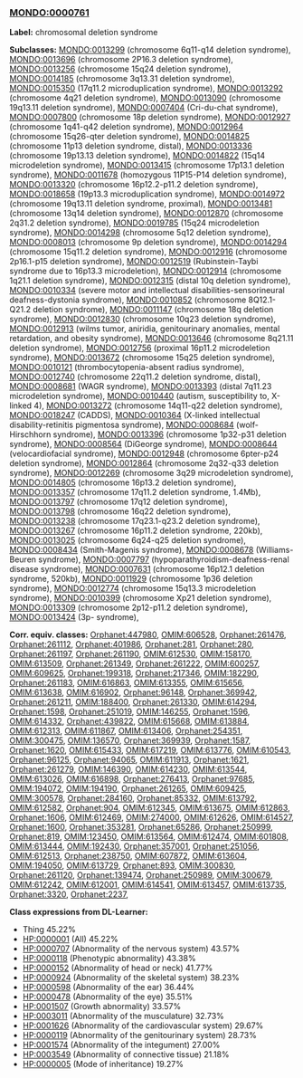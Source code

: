 
### [MONDO:0000761](http://purl.obolibrary.org/obo/MONDO_0000761)
**Label:** chromosomal deletion syndrome

**Subclasses:** [MONDO:0013299](http://purl.obolibrary.org/obo/MONDO_0013299) (chromosome 6q11-q14 deletion syndrome), [MONDO:0013696](http://purl.obolibrary.org/obo/MONDO_0013696) (chromosome 2P16.3 deletion syndrome), [MONDO:0013256](http://purl.obolibrary.org/obo/MONDO_0013256) (chromosome 15q24 deletion syndrome), [MONDO:0014185](http://purl.obolibrary.org/obo/MONDO_0014185) (chromosome 3q13.31 deletion syndrome), [MONDO:0015350](http://purl.obolibrary.org/obo/MONDO_0015350) (17q11.2 microduplication syndrome), [MONDO:0013292](http://purl.obolibrary.org/obo/MONDO_0013292) (chromosome 4q21 deletion syndrome), [MONDO:0013090](http://purl.obolibrary.org/obo/MONDO_0013090) (chromosome 19q13.11 deletion syndrome), [MONDO:0007404](http://purl.obolibrary.org/obo/MONDO_0007404) (Cri-du-chat syndrome), [MONDO:0007800](http://purl.obolibrary.org/obo/MONDO_0007800) (chromosome 18p deletion syndrome), [MONDO:0012927](http://purl.obolibrary.org/obo/MONDO_0012927) (chromosome 1q41-q42 deletion syndrome), [MONDO:0012964](http://purl.obolibrary.org/obo/MONDO_0012964) (chromosome 15q26-qter deletion syndrome), [MONDO:0014825](http://purl.obolibrary.org/obo/MONDO_0014825) (chromosome 11p13 deletion syndrome, distal), [MONDO:0013336](http://purl.obolibrary.org/obo/MONDO_0013336) (chromosome 19p13.13 deletion syndrome), [MONDO:0014822](http://purl.obolibrary.org/obo/MONDO_0014822) (15q14 microdeletion syndrome), [MONDO:0013415](http://purl.obolibrary.org/obo/MONDO_0013415) (chromosome 17p13.1 deletion syndrome), [MONDO:0011678](http://purl.obolibrary.org/obo/MONDO_0011678) (homozygous 11P15-P14 deletion syndrome), [MONDO:0013320](http://purl.obolibrary.org/obo/MONDO_0013320) (chromosome 16p12.2-p11.2 deletion syndrome), [MONDO:0018658](http://purl.obolibrary.org/obo/MONDO_0018658) (19p13.3 microduplication syndrome), [MONDO:0014972](http://purl.obolibrary.org/obo/MONDO_0014972) (chromosome 19q13.11 deletion syndrome, proximal), [MONDO:0013481](http://purl.obolibrary.org/obo/MONDO_0013481) (chromosome 13q14 deletion syndrome), [MONDO:0012870](http://purl.obolibrary.org/obo/MONDO_0012870) (chromosome 2q31.2 deletion syndrome), [MONDO:0019785](http://purl.obolibrary.org/obo/MONDO_0019785) (15q24 microdeletion syndrome), [MONDO:0014298](http://purl.obolibrary.org/obo/MONDO_0014298) (chromosome 5q12 deletion syndrome), [MONDO:0008013](http://purl.obolibrary.org/obo/MONDO_0008013) (chromosome 9p deletion syndrome), [MONDO:0014294](http://purl.obolibrary.org/obo/MONDO_0014294) (chromosome 15q11.2 deletion syndrome), [MONDO:0012916](http://purl.obolibrary.org/obo/MONDO_0012916) (chromosome 2p16.1-p15 deletion syndrome), [MONDO:0012519](http://purl.obolibrary.org/obo/MONDO_0012519) (Rubinstein-Taybi syndrome due to 16p13.3 microdeletion), [MONDO:0012914](http://purl.obolibrary.org/obo/MONDO_0012914) (chromosome 1q21.1 deletion syndrome), [MONDO:0012315](http://purl.obolibrary.org/obo/MONDO_0012315) (distal 10q deletion syndrome), [MONDO:0010334](http://purl.obolibrary.org/obo/MONDO_0010334) (severe motor and intellectual disabilities-sensorineural deafness-dystonia syndrome), [MONDO:0010852](http://purl.obolibrary.org/obo/MONDO_0010852) (chromosome 8Q12.1-Q21.2 deletion syndrome), [MONDO:0011147](http://purl.obolibrary.org/obo/MONDO_0011147) (chromosome 18q deletion syndrome), [MONDO:0012830](http://purl.obolibrary.org/obo/MONDO_0012830) (chromosome 10q23 deletion syndrome), [MONDO:0012913](http://purl.obolibrary.org/obo/MONDO_0012913) (wilms tumor, aniridia, genitourinary anomalies, mental retardation, and obesity syndrome), [MONDO:0013646](http://purl.obolibrary.org/obo/MONDO_0013646) (chromosome 8q21.11 deletion syndrome), [MONDO:0012756](http://purl.obolibrary.org/obo/MONDO_0012756) (proximal 16p11.2 microdeletion syndrome), [MONDO:0013672](http://purl.obolibrary.org/obo/MONDO_0013672) (chromosome 15q25 deletion syndrome), [MONDO:0010121](http://purl.obolibrary.org/obo/MONDO_0010121) (thrombocytopenia-absent radius syndrome), [MONDO:0012740](http://purl.obolibrary.org/obo/MONDO_0012740) (chromosome 22q11.2 deletion syndrome, distal), [MONDO:0008681](http://purl.obolibrary.org/obo/MONDO_0008681) (WAGR syndrome), [MONDO:0013393](http://purl.obolibrary.org/obo/MONDO_0013393) (distal 7q11.23 microdeletion syndrome), [MONDO:0010440](http://purl.obolibrary.org/obo/MONDO_0010440) (autism, susceptibility to, X-linked 4), [MONDO:0013272](http://purl.obolibrary.org/obo/MONDO_0013272) (chromosome 14q11-q22 deletion syndrome), [MONDO:0018247](http://purl.obolibrary.org/obo/MONDO_0018247) (CADDS), [MONDO:0010364](http://purl.obolibrary.org/obo/MONDO_0010364) (X-linked intellectual disability-retinitis pigmentosa syndrome), [MONDO:0008684](http://purl.obolibrary.org/obo/MONDO_0008684) (wolf-Hirschhorn syndrome), [MONDO:0013396](http://purl.obolibrary.org/obo/MONDO_0013396) (chromosome 1p32-p31 deletion syndrome), [MONDO:0008564](http://purl.obolibrary.org/obo/MONDO_0008564) (DiGeorge syndrome), [MONDO:0008644](http://purl.obolibrary.org/obo/MONDO_0008644) (velocardiofacial syndrome), [MONDO:0012948](http://purl.obolibrary.org/obo/MONDO_0012948) (chromosome 6pter-p24 deletion syndrome), [MONDO:0012864](http://purl.obolibrary.org/obo/MONDO_0012864) (chromosome 2q32-q33 deletion syndrome), [MONDO:0012269](http://purl.obolibrary.org/obo/MONDO_0012269) (chromosome 3q29 microdeletion syndrome), [MONDO:0014805](http://purl.obolibrary.org/obo/MONDO_0014805) (chromosome 16p13.2 deletion syndrome), [MONDO:0013357](http://purl.obolibrary.org/obo/MONDO_0013357) (chromosome 17q11.2 deletion syndrome, 1.4Mb), [MONDO:0013797](http://purl.obolibrary.org/obo/MONDO_0013797) (chromosome 17q12 deletion syndrome), [MONDO:0013798](http://purl.obolibrary.org/obo/MONDO_0013798) (chromosome 16q22 deletion syndrome), [MONDO:0013238](http://purl.obolibrary.org/obo/MONDO_0013238) (chromosome 17q23.1-q23.2 deletion syndrome), [MONDO:0013267](http://purl.obolibrary.org/obo/MONDO_0013267) (chromosome 16p11.2 deletion syndrome, 220kb), [MONDO:0013025](http://purl.obolibrary.org/obo/MONDO_0013025) (chromosome 6q24-q25 deletion syndrome), [MONDO:0008434](http://purl.obolibrary.org/obo/MONDO_0008434) (Smith-Magenis syndrome), [MONDO:0008678](http://purl.obolibrary.org/obo/MONDO_0008678) (Williams-Beuren syndrome), [MONDO:0007797](http://purl.obolibrary.org/obo/MONDO_0007797) (hypoparathyroidism-deafness-renal disease syndrome), [MONDO:0007631](http://purl.obolibrary.org/obo/MONDO_0007631) (chromosome 16p12.1 deletion syndrome, 520kb), [MONDO:0011929](http://purl.obolibrary.org/obo/MONDO_0011929) (chromosome 1p36 deletion syndrome), [MONDO:0012774](http://purl.obolibrary.org/obo/MONDO_0012774) (chromosome 15q13.3 microdeletion syndrome), [MONDO:0010399](http://purl.obolibrary.org/obo/MONDO_0010399) (chromosome Xp21 deletion syndrome), [MONDO:0013309](http://purl.obolibrary.org/obo/MONDO_0013309) (chromosome 2p12-p11.2 deletion syndrome), [MONDO:0013424](http://purl.obolibrary.org/obo/MONDO_0013424) (3p- syndrome), 

**Corr. equiv. classes:** [Orphanet:447980](http://www.orpha.net/ORDO/Orphanet_447980), [OMIM:606528](http://purl.obolibrary.org/obo/OMIM_606528), [Orphanet:261476](http://www.orpha.net/ORDO/Orphanet_261476), [Orphanet:261112](http://www.orpha.net/ORDO/Orphanet_261112), [Orphanet:401986](http://www.orpha.net/ORDO/Orphanet_401986), [Orphanet:281](http://www.orpha.net/ORDO/Orphanet_281), [Orphanet:280](http://www.orpha.net/ORDO/Orphanet_280), [Orphanet:261197](http://www.orpha.net/ORDO/Orphanet_261197), [Orphanet:261190](http://www.orpha.net/ORDO/Orphanet_261190), [OMIM:612530](http://purl.obolibrary.org/obo/OMIM_612530), [OMIM:158170](http://purl.obolibrary.org/obo/OMIM_158170), [OMIM:613509](http://purl.obolibrary.org/obo/OMIM_613509), [Orphanet:261349](http://www.orpha.net/ORDO/Orphanet_261349), [Orphanet:261222](http://www.orpha.net/ORDO/Orphanet_261222), [OMIM:600257](http://purl.obolibrary.org/obo/OMIM_600257), [OMIM:609625](http://purl.obolibrary.org/obo/OMIM_609625), [Orphanet:199318](http://www.orpha.net/ORDO/Orphanet_199318), [Orphanet:217346](http://www.orpha.net/ORDO/Orphanet_217346), [OMIM:182290](http://purl.obolibrary.org/obo/OMIM_182290), [Orphanet:261183](http://www.orpha.net/ORDO/Orphanet_261183), [OMIM:616863](http://purl.obolibrary.org/obo/OMIM_616863), [OMIM:613355](http://purl.obolibrary.org/obo/OMIM_613355), [OMIM:615656](http://purl.obolibrary.org/obo/OMIM_615656), [OMIM:613638](http://purl.obolibrary.org/obo/OMIM_613638), [OMIM:616902](http://purl.obolibrary.org/obo/OMIM_616902), [Orphanet:96148](http://www.orpha.net/ORDO/Orphanet_96148), [Orphanet:369942](http://www.orpha.net/ORDO/Orphanet_369942), [Orphanet:261211](http://www.orpha.net/ORDO/Orphanet_261211), [OMIM:188400](http://purl.obolibrary.org/obo/OMIM_188400), [Orphanet:261330](http://www.orpha.net/ORDO/Orphanet_261330), [OMIM:614294](http://purl.obolibrary.org/obo/OMIM_614294), [Orphanet:1598](http://www.orpha.net/ORDO/Orphanet_1598), [Orphanet:251019](http://www.orpha.net/ORDO/Orphanet_251019), [OMIM:146255](http://purl.obolibrary.org/obo/OMIM_146255), [Orphanet:1596](http://www.orpha.net/ORDO/Orphanet_1596), [OMIM:614332](http://purl.obolibrary.org/obo/OMIM_614332), [Orphanet:439822](http://www.orpha.net/ORDO/Orphanet_439822), [OMIM:615668](http://purl.obolibrary.org/obo/OMIM_615668), [OMIM:613884](http://purl.obolibrary.org/obo/OMIM_613884), [OMIM:612313](http://purl.obolibrary.org/obo/OMIM_612313), [OMIM:611867](http://purl.obolibrary.org/obo/OMIM_611867), [OMIM:613406](http://purl.obolibrary.org/obo/OMIM_613406), [Orphanet:254351](http://www.orpha.net/ORDO/Orphanet_254351), [OMIM:300475](http://purl.obolibrary.org/obo/OMIM_300475), [OMIM:136570](http://purl.obolibrary.org/obo/OMIM_136570), [Orphanet:369939](http://www.orpha.net/ORDO/Orphanet_369939), [Orphanet:1587](http://www.orpha.net/ORDO/Orphanet_1587), [Orphanet:1620](http://www.orpha.net/ORDO/Orphanet_1620), [OMIM:615433](http://purl.obolibrary.org/obo/OMIM_615433), [OMIM:617219](http://purl.obolibrary.org/obo/OMIM_617219), [OMIM:613776](http://purl.obolibrary.org/obo/OMIM_613776), [OMIM:610543](http://purl.obolibrary.org/obo/OMIM_610543), [Orphanet:96125](http://www.orpha.net/ORDO/Orphanet_96125), [Orphanet:94065](http://www.orpha.net/ORDO/Orphanet_94065), [OMIM:611913](http://purl.obolibrary.org/obo/OMIM_611913), [Orphanet:1621](http://www.orpha.net/ORDO/Orphanet_1621), [Orphanet:261279](http://www.orpha.net/ORDO/Orphanet_261279), [OMIM:146390](http://purl.obolibrary.org/obo/OMIM_146390), [OMIM:614230](http://purl.obolibrary.org/obo/OMIM_614230), [OMIM:613544](http://purl.obolibrary.org/obo/OMIM_613544), [OMIM:613026](http://purl.obolibrary.org/obo/OMIM_613026), [OMIM:616898](http://purl.obolibrary.org/obo/OMIM_616898), [Orphanet:276413](http://www.orpha.net/ORDO/Orphanet_276413), [Orphanet:97685](http://www.orpha.net/ORDO/Orphanet_97685), [OMIM:194072](http://purl.obolibrary.org/obo/OMIM_194072), [OMIM:194190](http://purl.obolibrary.org/obo/OMIM_194190), [Orphanet:261265](http://www.orpha.net/ORDO/Orphanet_261265), [OMIM:609425](http://purl.obolibrary.org/obo/OMIM_609425), [OMIM:300578](http://purl.obolibrary.org/obo/OMIM_300578), [Orphanet:284160](http://www.orpha.net/ORDO/Orphanet_284160), [Orphanet:85332](http://www.orpha.net/ORDO/Orphanet_85332), [OMIM:613792](http://purl.obolibrary.org/obo/OMIM_613792), [OMIM:612582](http://purl.obolibrary.org/obo/OMIM_612582), [Orphanet:904](http://www.orpha.net/ORDO/Orphanet_904), [OMIM:612345](http://purl.obolibrary.org/obo/OMIM_612345), [OMIM:613675](http://purl.obolibrary.org/obo/OMIM_613675), [OMIM:612863](http://purl.obolibrary.org/obo/OMIM_612863), [Orphanet:1606](http://www.orpha.net/ORDO/Orphanet_1606), [OMIM:612469](http://purl.obolibrary.org/obo/OMIM_612469), [OMIM:274000](http://purl.obolibrary.org/obo/OMIM_274000), [OMIM:612626](http://purl.obolibrary.org/obo/OMIM_612626), [OMIM:614527](http://purl.obolibrary.org/obo/OMIM_614527), [Orphanet:1600](http://www.orpha.net/ORDO/Orphanet_1600), [Orphanet:353281](http://www.orpha.net/ORDO/Orphanet_353281), [Orphanet:65286](http://www.orpha.net/ORDO/Orphanet_65286), [Orphanet:250999](http://www.orpha.net/ORDO/Orphanet_250999), [Orphanet:819](http://www.orpha.net/ORDO/Orphanet_819), [OMIM:123450](http://purl.obolibrary.org/obo/OMIM_123450), [OMIM:613564](http://purl.obolibrary.org/obo/OMIM_613564), [OMIM:612474](http://purl.obolibrary.org/obo/OMIM_612474), [OMIM:601808](http://purl.obolibrary.org/obo/OMIM_601808), [OMIM:613444](http://purl.obolibrary.org/obo/OMIM_613444), [OMIM:192430](http://purl.obolibrary.org/obo/OMIM_192430), [Orphanet:357001](http://www.orpha.net/ORDO/Orphanet_357001), [Orphanet:251056](http://www.orpha.net/ORDO/Orphanet_251056), [OMIM:612513](http://purl.obolibrary.org/obo/OMIM_612513), [Orphanet:238750](http://www.orpha.net/ORDO/Orphanet_238750), [OMIM:607872](http://purl.obolibrary.org/obo/OMIM_607872), [OMIM:613604](http://purl.obolibrary.org/obo/OMIM_613604), [OMIM:194050](http://purl.obolibrary.org/obo/OMIM_194050), [OMIM:613729](http://purl.obolibrary.org/obo/OMIM_613729), [Orphanet:893](http://www.orpha.net/ORDO/Orphanet_893), [OMIM:300830](http://purl.obolibrary.org/obo/OMIM_300830), [Orphanet:261120](http://www.orpha.net/ORDO/Orphanet_261120), [Orphanet:139474](http://www.orpha.net/ORDO/Orphanet_139474), [Orphanet:250989](http://www.orpha.net/ORDO/Orphanet_250989), [OMIM:300679](http://purl.obolibrary.org/obo/OMIM_300679), [OMIM:612242](http://purl.obolibrary.org/obo/OMIM_612242), [OMIM:612001](http://purl.obolibrary.org/obo/OMIM_612001), [OMIM:614541](http://purl.obolibrary.org/obo/OMIM_614541), [OMIM:613457](http://purl.obolibrary.org/obo/OMIM_613457), [OMIM:613735](http://purl.obolibrary.org/obo/OMIM_613735), [Orphanet:3320](http://www.orpha.net/ORDO/Orphanet_3320), [Orphanet:2237](http://www.orpha.net/ORDO/Orphanet_2237), 

**Class expressions from DL-Learner:**

- Thing 45.22%
- [HP:0000001](http://purl.obolibrary.org/obo/HP_0000001) (All) 45.22%
- [HP:0000707](http://purl.obolibrary.org/obo/HP_0000707) (Abnormality of the nervous system) 43.57%
- [HP:0000118](http://purl.obolibrary.org/obo/HP_0000118) (Phenotypic abnormality) 43.38%
- [HP:0000152](http://purl.obolibrary.org/obo/HP_0000152) (Abnormality of head or neck) 41.77%
- [HP:0000924](http://purl.obolibrary.org/obo/HP_0000924) (Abnormality of the skeletal system) 38.23%
- [HP:0000598](http://purl.obolibrary.org/obo/HP_0000598) (Abnormality of the ear) 36.44%
- [HP:0000478](http://purl.obolibrary.org/obo/HP_0000478) (Abnormality of the eye) 35.51%
- [HP:0001507](http://purl.obolibrary.org/obo/HP_0001507) (Growth abnormality) 33.57%
- [HP:0003011](http://purl.obolibrary.org/obo/HP_0003011) (Abnormality of the musculature) 32.73%
- [HP:0001626](http://purl.obolibrary.org/obo/HP_0001626) (Abnormality of the cardiovascular system) 29.67%
- [HP:0000119](http://purl.obolibrary.org/obo/HP_0000119) (Abnormality of the genitourinary system) 28.73%
- [HP:0001574](http://purl.obolibrary.org/obo/HP_0001574) (Abnormality of the integument) 27.00%
- [HP:0003549](http://purl.obolibrary.org/obo/HP_0003549) (Abnormality of connective tissue) 21.18%
- [HP:0000005](http://purl.obolibrary.org/obo/HP_0000005) (Mode of inheritance) 19.27%


